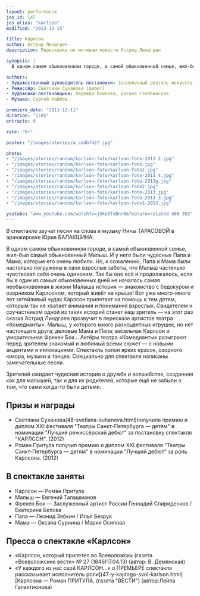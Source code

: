```yaml
---
layout: performance
jos_id: 147
jos_alias: "karlson"
modified: "2013-12-15"

title: Карлсон
author: Астрид Линдгрен
description: Пересказка по мотивам повести Астрид Линдгрен

synopsis: |
  В одном самом обыкновенном городе, в самой обыкновенной семье, жил-был самый обыкновенный Малыш. И у него были чудесные Папа и Мама, которые его очень любили. Но, к сожалению, Папа и Мама были настолько погружены в свои взрослые заботы, что Малыш частенько чувствовал себя очень одиноким. Так бы оно всё и продолжалось, если бы в один из самых обыкновенных дней не началась самая необыкновенная в жизни Малыша история — знакомство с бедокуром и озорником Карлсоном, который живёт на крыше!

authors:
- Художественный руководитель постановки: Заслуженный деятель искусств России Михаил Левшин
- Режиссёр: Светлана Суханова (дебют)
- Художники-постановщики: Надежда Осипова, Оксана Столбинская.
- Музыка: Сергей Хайлов.

premiere_date: "2011-12-11"
duration: "1:05"
entracte: 0

rate: "0+"

poster: "/images/stories/a_cedbf42f.jpg"

photo:
- "/images/stories/random/karlson-foto/karlson-foto-2013 2.jpg"
- "/images/stories/random/karlson-foto/karlson-foto.jpg"
- "/images/stories/random/karlson-foto/karlson-foto1.jpg"
- "/images/stories/random/karlson-foto/karlson-foto-2013 4.jpg"
- "/images/stories/random/karlson-foto/karlson-foto-2013g.jpg"
- "/images/stories/random/karlson-foto/karlson-foto2.jpg"
- "/images/stories/random/karlson-foto/karlson-foto-2013.jpg"
- "/images/stories/random/karlson-foto/karlson-foto-2013 3.jpg"
- "/images/stories/random/karlson-foto/karlson-foto1-2013.jpg"

youtube: "www.youtube.com/watch?v=j5ko5TxBnn0&feature=related 480 353"
---
```


В спектакле звучат песни на слова и музыку Нины ТАРАСОВОЙ в аранжировке Юрия БАЛАКШИНА.

В одном самом обыкновенном городе, в самой обыкновенной семье, жил-был самый обыкновенный Малыш. И у него были чудесные Папа и Мама, которые его очень любили. Но, к сожалению, Папа и Мама были настолько погружены в свои взрослые заботы, что Малыш частенько чувствовал себя очень одиноким. Так бы оно всё и продолжалось, если бы в один из самых обыкновенных дней не началась самая необыкновенная в жизни Малыша история — знакомство с бедокуром и озорником Карлсоном, который живёт на крыше! Вот уже много-много лет затейливый чудак Карлсон прилетает на помощь к тем детям, которым так не хватает внимания и понимания взрослых. Свидетелем и соучастником одной из таких историй станет наш зритель — на этот раз сказка Астрид Линдгрен прозвучит в пересказе артистов театра «Комедианты». Малыш, у которого много разноцветных игрушек, но нет настоящего друга; деловые Мама и Папа; весельчак Карлсон и уморительная Фрекен Бок… Актёры театра «Комедианты» разыграют перед зрителем знакомый и любимый всеми сюжет — с новыми акцентами и интонациями. Спектакль полон ярких красок, озорного юмора, музыки и танцев. Специально для спектакля написаны замечательные песни.

Зрителей ожидает чудесная история о дружбе и волшебстве, созданная как для малышей, так и для их родителей, которые ещё не забыли о том, что сами когда-то были детьми.


## Призы и награды

- Светлана Суханова(48-svetlana-suhanova.html)получила премию и диплом ХХI фестиваля "Театры Санкт-Петербурга — детям" в номинации "Лучший режиссёрский дебют" за постановку спектакля "КАРЛСОН". (2012)
- Роман Притула получил премию и диплом ХХI фестиваля "Театры Санкт-Петербурга — детям" в номинации "Лучший дебют" за роль Карлсона. (2012)


## В спектакле заняты

- Карлсон — Роман Притула
- Малыш — Евгений Талашманов
- Фрекен Бок — Заслуженный артист России Геннадий Спириденков / Екатерина Белова
- Папа — Леонид Зябкин / Илья Безрук
- Мама — Оксана Сурнина / Мария Осипова


## Пресса о спектакле «Карлсон»

- «Карлсон, который прилетел во Всеволожск» (газета «Всеволожские вести» № 27 (1846)17.04.13) (автор: В. Демянская)
- «У каждого из нас свой КАРЛСОН…» о ПРЕМЬЕРЕ спектакля рассказывает исполнитель роли](47-y-kajdogo-svoi-karlson.html)[Карлсона — Роман ПРИТУЛА. (газета "ВЕСТИ") (автор:Лейла Галактионова)